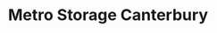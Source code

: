 ---
title: "Metro Storage Canterbury"
url: /canterbury/metro-storage-canterbury/
shop: storage rental
---